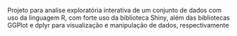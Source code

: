 Projeto para analise exploratória interativa de um conjunto de dados com uso da linguagem R, com forte uso da biblioteca Shiny, além das bibliotecas GGPlot e dplyr para visualização e manipulação de dados, respectivamente
